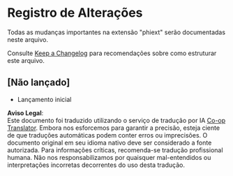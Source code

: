 <!--
CO_OP_TRANSLATOR_METADATA:
{
  "original_hash": "bd0afcb627d5754038537758315cbad7",
  "translation_date": "2025-07-16T17:24:56+00:00",
  "source_file": "code/09.UpdateSamples/Aug/vscode/phiext/CHANGELOG.md",
  "language_code": "br"
}
-->
# Registro de Alterações

Todas as mudanças importantes na extensão "phiext" serão documentadas neste arquivo.

Consulte [Keep a Changelog](http://keepachangelog.com/) para recomendações sobre como estruturar este arquivo.

## [Não lançado]

- Lançamento inicial

**Aviso Legal**:  
Este documento foi traduzido utilizando o serviço de tradução por IA [Co-op Translator](https://github.com/Azure/co-op-translator). Embora nos esforcemos para garantir a precisão, esteja ciente de que traduções automáticas podem conter erros ou imprecisões. O documento original em seu idioma nativo deve ser considerado a fonte autorizada. Para informações críticas, recomenda-se tradução profissional humana. Não nos responsabilizamos por quaisquer mal-entendidos ou interpretações incorretas decorrentes do uso desta tradução.